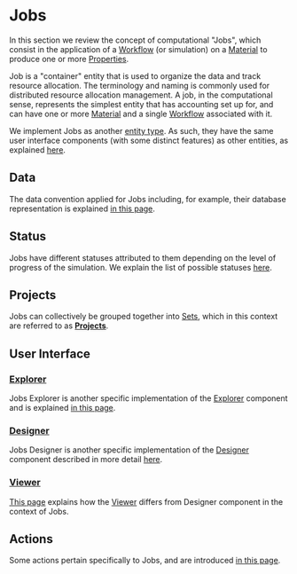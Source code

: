 # Jobs

In this section we review the concept of computational "Jobs", which consist in the application of a [Workflow](../workflows/overview.md) (or simulation) on a [Material](../materials/overview.md) to produce one or more [Properties](../properties/overview.md).

Job is a "container" entity that is used to organize the data and track resource allocation. The terminology and naming is commonly used for distributed resource allocation management. A job, in the computational sense, represents the simplest entity that has accounting set up for, and can have one or more [Material](../materials/overview.md) and a single [Workflow](../workflows/overview.md) associated with it.

We implement Jobs as another [entity type](../entities-general/overview.md). As such, they have the same user interface components (with some distinct features) as other entities, as explained [here](../entities-general/ui/overview.md).

## Data

The data convention applied for Jobs including, for example, their database representation is explained [in this page](data.md).

## Status

Jobs have different statuses attributed to them depending on the level of progress of the simulation. We explain the list of possible statuses [here](status.md).

## Projects

Jobs can collectively be grouped together into [Sets](../entities-general/sets.md), which in this context are referred to as **[Projects](projects.md)**.

## User Interface

### [Explorer](ui/explorer.md)

Jobs Explorer is another specific implementation of the [Explorer](../entities-general/ui/explorer.md) component and is explained [in this page](ui/explorer.md). 

### [Designer](../jobs-designer/overview.md) 

Jobs Designer is another specific implementation of the [Designer](../entities-general/ui/designer.md) component described in more detail [here](../jobs-designer/overview.md).

### [Viewer](ui/viewer.md)
 
[This page](ui/viewer.md) explains how the [Viewer](../entities-general/ui/viewer.md) differs from Designer component in the context of Jobs.

## Actions

Some actions pertain specifically to Jobs, and are introduced [in this page](actions/overview.md).
